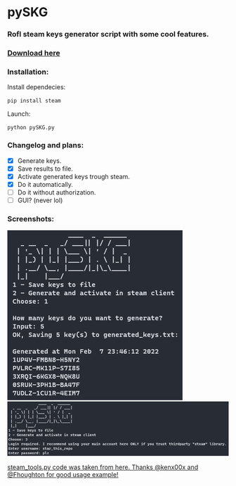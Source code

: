 # pySKG
### <b>Rofl</b> steam keys generator script with some cool features.

### [Download here](https://codeload.github.com/KUKURUZKA165/pySKG/zip/refs/heads/main)

### Installation:

Install dependecies:
```
pip install steam
```

Launch:
```
python pySKG.py
```

### Changelog and plans:
- [x] Generate keys.
- [x] Save results to file.
- [x] Activate generated keys trough steam.
- [x] Do it automatically.
- [ ] Do it without authorization.
- [ ] GUI? (never lol)

### Screenshots:
![img](./demo/demo1.png)
![img](./demo/demo2.png)

[steam_tools.py code was taken from here. Thanks @kenx00x and @Fhoughton for good usage example!](https://github.com/Fhoughton/Steam-Key-Sniper/blob/master/SteamKeySniper.py)
